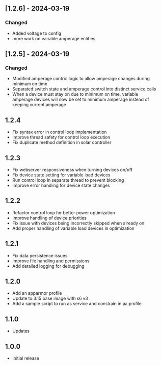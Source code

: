<!-- https://developers.home-assistant.io/docs/add-ons/presentation#keeping-a-changelog -->

## [1.2.6] - 2024-03-19
### Changed
- Added voltage to config
- more work on variable amperage entities

## [1.2.5] - 2024-03-19
### Changed
- Modified amperage control logic to allow amperage changes during minimum on time
- Separated switch state and amperage control into distinct service calls
- When a device must stay on due to minimum on time, variable amperage devices will now be set to minimum amperage instead of keeping current amperage

## 1.2.4

- Fix syntax error in control loop implementation
- Improve thread safety for control loop execution
- Fix duplicate method definition in solar controller

## 1.2.3

- Fix webserver responsiveness when turning devices on/off
- Fix device state setting for variable load devices
- Run control loop in separate thread to prevent blocking
- Improve error handling for device state changes

## 1.2.2

- Refactor control loop for better power optimization
- Improve handling of device priorities
- Fix issue with devices being incorrectly skipped when already on
- Add proper handling of variable load devices in optimization

## 1.2.1

- Fix data persistence issues
- Improve file handling and permissions
- Add detailed logging for debugging

## 1.2.0

- Add an apparmor profile
- Update to 3.15 base image with s6 v3
- Add a sample script to run as service and constrain in aa profile

## 1.1.0

- Updates

## 1.0.0

- Initial release
